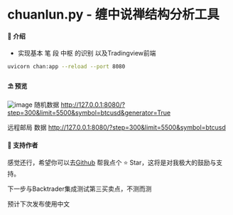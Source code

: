# chuanlun.py - 缠中说禅结构分析工具

#### 🌈 介绍

* 实现基本 笔 段 中枢 的识别 以及Tradingview前端
```bash
uvicorn chan:app --reload --port 8080
```

#### ⛱️ 预览

![image](output.gif)
随机数据 http://127.0.0.1:8080/?step=300&limit=5500&symbol=btcusd&generator=True

远程邮局 数据 http://127.0.0.1:8080/?step=300&limit=5500&symbol=btcusd
#### 💌 支持作者

感觉还行，希望你可以去<a target="_blank" href="https://github.com/YuYuKunKun/chanlun.py">Github</a>
帮我点个 ⭐
Star，这将是对我极大的鼓励与支持。

下一步与Backtrader集成测试第三买卖点，不测而测

预计下次发布使用中文
